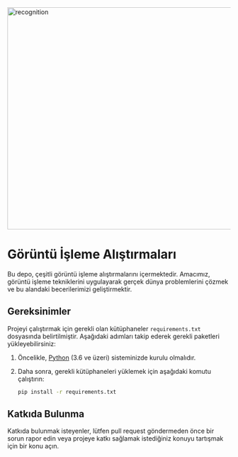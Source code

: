 
<img src="https://github.com/user-attachments/assets/3ab62aef-2ba8-4455-8ef8-e9483ba45eff" alt="recognition" width="1024" height="500" />


# Görüntü İşleme Alıştırmaları

Bu depo, çeşitli görüntü işleme alıştırmalarını içermektedir. Amacımız, görüntü işleme tekniklerini uygulayarak gerçek dünya problemlerini çözmek ve bu alandaki becerilerimizi geliştirmektir.

## Gereksinimler

Projeyi çalıştırmak için gerekli olan kütüphaneler `requirements.txt` dosyasında belirtilmiştir. Aşağıdaki adımları takip ederek gerekli paketleri yükleyebilirsiniz:

1. Öncelikle, [Python](https://www.python.org/downloads/) (3.6 ve üzeri) sisteminizde kurulu olmalıdır.
2. Daha sonra, gerekli kütüphaneleri yüklemek için aşağıdaki komutu çalıştırın:

    ```bash
    pip install -r requirements.txt
    ```


## Katkıda Bulunma

Katkıda bulunmak isteyenler, lütfen pull request göndermeden önce bir sorun rapor edin veya projeye katkı sağlamak istediğiniz konuyu tartışmak için bir konu açın.
